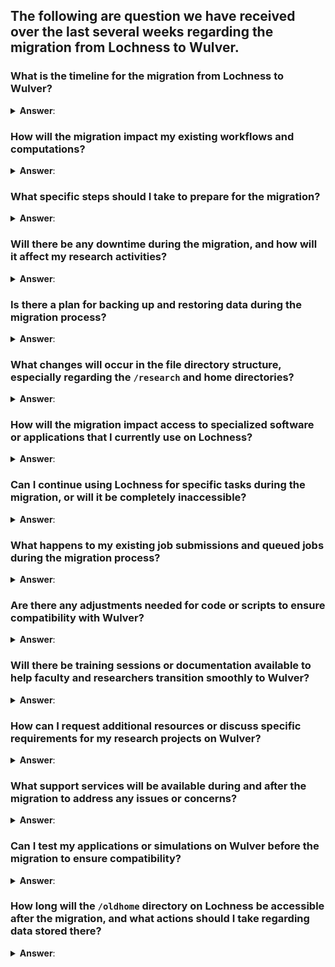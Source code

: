 ## The following are question we have received over the last several weeks regarding the migration from Lochness to Wulver.

###  What is the timeline for the migration from Lochness to Wulver?
<details>
<summary> <b>Answer</b>: </summary>
 
We anticipate the migration process to be complete by the end of February 2024. The migration will commence on January 16, 2024, and our team is dedicated to ensuring a smooth transition for all users. We will keep you informed about any updates or changes to the timeline as the migration progresses. Your cooperation and understanding during this period are greatly appreciated. If you have any specific concerns about the timeline, please feel free to reach out to our support team for further clarification.
</details>




### How will the migration impact my existing workflows and computations?
<details>
<summary> <b>Answer</b>: </summary>
 The research facilitation team is committed to assisting you during the migration process. Our team will work closely with you to ensure that your existing workflows and computations are seamlessly transferred to Wulver. We understand the importance of minimizing disruptions to your research activities, and our experts will provide guidance and support to address any compatibility issues that may arise. You can expect personalized assistance to make the transition as smooth as possible. If you have specific concerns about your workflows, please don't hesitate to reach out to our team for tailored support.

</details>




### What specific steps should I take to prepare for the migration?
<details>
<summary> <b>Answer</b>: </summary>
To prepare for the migration, there are a few crucial steps:

 - Provide a List of Current Students and Postdocs: 
    - Please share with us an updated list of current students and postdocs who are actively using the HPC resources on Lochness. This information will ensure that user accounts are accurately migrated to Wulver, and access is maintained for the relevant individuals.

 - List of Required Software: 
    - Compile a list of software applications that are essential for your research. This includes both commonly used software and any specialized tools unique to your work. Knowing your software requirements enables us to ensure that the necessary applications are available and properly configured on Wulver.

 - Planning for Former Students: 
    - If you have former students who may still have data or files on Lochness, it's essential to plan for their data migration or archival. We recommend reaching out to former students to coordinate any necessary data transfers or backups to avoid potential data loss.
  
  These steps will contribute to a successful migration, allowing us to tailor the process to your specific needs. If you have any questions or need assistance with these preparations, please contact our support team.
</details>





### Will there be any downtime during the migration, and how will it affect my research activities?
<details>
<summary> <b>Answer</b>: </summary>
 Once the migration has started for your group, Lochness will be inaccessible. If access to Lochness is critical for specific tasks during this period, we strongly encourage you to reach out to us. We understand that some users may have time-sensitive activities or dependencies on Lochness, and we are committed to working with you to find solutions that meet your needs. Please contact our support team to discuss your specific requirements, and we will do our best to accommodate your situation during the migration process.

</details>
<p>

### Is there a plan for backing up and restoring data during the migration process?
<details>
<summary> <b>Answer</b>: </summary>
 Yes, there is a plan in place for data continuity. The data on Lochness resides on a shared filesystem, and these same filesystems will be mounted and available on Wulver post-migration. This approach ensures that your data remains accessible and seamlessly transfers to the new cluster.


  There is no need for a separate backup and restoration process as the shared filesystem continuity facilitates a smooth transition. If you have specific data-related concerns or requirements, please feel free to reach out to our support team for further clarification and assistance. Your data integrity and accessibility are our top priorities throughout the migration process.
</details>
<p>



### What changes will occur in the file directory structure, especially regarding the `/research` and home directories?
<details>
<summary> <b>Answer</b>: </summary>
With the migration to Wulver, there will be changes in the file directory structure:

Filesystems on Wulver: Wulver will have three filesystems available for use: `/home`, `/project`, and `/scratch`.

- Availability of `/research` Directory: The `/research` directory from Lochness will be mounted on Wulver and will be available for use. This ensures continuity for research-related files and data.

- Lochness `/home` Directory on Wulver: The Lochness `/home` directory will be mounted on the Wulver login node as `/oldhome`. Users will be able to ready files in this directory and move files from this directory but will not be able to write files into this deirectory. This allows users to access their personal home directories from Lochness during the migration period.

These changes are designed to optimize the file organization on Wulver while maintaining accessibility to critical research data. The research facilitation team will work closely with users to ensure a smooth transition of data and assist in adapting to the new file directory structure. If you have specific questions or require assistance with data migration, please don't hesitate to contact our support team.
</details>





### How will the migration impact access to specialized software or applications that I currently use on Lochness?
<details>
<summary> <b>Answer</b>: </summary>
 The research facilitation team is dedicated to ensuring a smooth transition for users in terms of software and applications:
  
- Installation Support: 
    - The research facilitation team will handle the installation of necessary software on Wulver, ensuring that essential tools and applications are available for your research.
- Code Compilation Assistance: 
    - If your research involves custom code that needs compilation, the research facilitation team will provide assistance to ensure a successful compilation on Wul ver. This support extends to helping users adapt their code to the new environment.
  
Our goal is to minimize any disruptions to your research activities and provide the necessary support for a seamless transition. If you have specific software requirements or need assistance with code compilation, please reach out to the research facilitation team, and they will be happy to assist you.
</details>





### Can I continue using Lochness for specific tasks during the migration, or will it be completely inaccessible?
<details>
<summary> <b>Answer</b>: </summary>
 Once the migration has started for your group, Lochness will be inaccessible. If access to Lochness is critical for specific tasks during this period, we strongly encourage you to reach out to us. We understand that some users may have time-sensitive activities or dependencies on Lochness, and we are committed to working with you to find solutions that meet your needs. Please contact our support team to discuss your specific requirements, and we will do our best to accommodate your situation during the migration process.
</details>





### What happens to my existing job submissions and queued jobs during the migration process?
<details>
<summary> <b>Answer</b>: </summary>
 For the most part, the migration will start after all running jobs have been completed. We understand the importance of job completion for ongoing research activities. Accommodations will be made for long-running jobs that cannot be checkpointed.
  Our aim is to minimize disruptions to your computational tasks and ensure a smooth transition. If you have specific concerns about job submissions or if you anticipate long-running jobs during the migration period, please communicate with our support team. We are here to work collaboratively and make necessary accommodations to facilitate the completion of your jobs during the migration process.
</details>





### Are there any adjustments needed for code or scripts to ensure compatibility with Wulver?
<details>
<summary> <b>Answer</b>: </summary>
Yes, adjustments will be required for code or submission scripts to ensure compatibility with Wulver:
  
 - Submit Script Changes: 
    - Submit scripts will need to be modified to accommodate changes in partitions, hardware configurations, policies, and filesystems on Wulver. The research facilitation team will provide guidance and support in updating your submit scripts for seamless job submissions.
 - Code Recompilation: 
    - Due to differences in hardware, code may need to be recompiled to ensure optimal performance on Wulver. The research facilitation team is ready to assist you in this process, offering support to recompile code and address any related issues.
  
Assistance will be provided to help you adapt your code and scripts to the new environment on Wulver. If you have specific concerns or require support in making these adjustments, please reach out to our research facilitation team, and they will work with you to ensure a smooth transition.
</details>





### Will there be training sessions or documentation available to help faculty and researchers transition smoothly to Wulver?
<details>
<summary> <b>Answer</b>: </summary>
 While there are no official training sessions scheduled at this point, comprehensive documentation is available at https://hpc.njit.edu to assist faculty and researchers during the transition to Wulver.
  In addition to documentation, the research facilitation team is committed to providing personal assistance to faculty and researchers. If you have specific questions, require hands-on support, or need guidance on using Wulver effectively for your research, please do not hesitate to reach out to the research facilitation team. They are here to ensure that you receive the assistance you need for a successful transition.
</details>





### How can I request additional resources or discuss specific requirements for my research projects on Wulver?
<details>
<summary> <b>Answer</b>: </summary>
 To request additional resources or discuss specific requirements for your research projects on Wulver, please reach out to us at hpc@njit.edu. Our team is ready to assist you with any inquiries related to resource allocation, project needs, or any other aspects that can enhance your experience on the Wulver cluster. Your requests will be promptly addressed, and we are committed to providing the support necessary for the success of your research endeavors.
</details>





### What support services will be available during and after the migration to address any issues or concerns?
<details>
  
<summary> <b>Answer</b>: </summary>
 The research facilitation team is committed to providing personalized assistance and support services during and after the migration:

  - Personal Assistance:
    - The research facilitation team is dedicated to offering personal assistance to each user. Whether you need help with data migration, code adjustments, or understanding the new environment, our team is here to provide tailored support.

  - Issue Resolution:
    - Any issues or concerns that arise during or after the migration will be promptly addressed by the research facilitation team. We aim to ensure a smooth transition for all users and are ready to tackle any challenges that may arise.

  - Ongoing Support:
    - Support services will continue to be available after the migration to address ongoing needs, answer questions, and assist with any further optimizations or adjustments required for your research projects.

  Your success is our priority, and the research facilitation team is here to guide you through the migration process and beyond. If you encounter any issues or have specific concerns, please reach out to the team for personalized assistance.
</details>





### Can I test my applications or simulations on Wulver before the migration to ensure compatibility?
<details>
  
<summary> <b>Answer</b>: </summary>
 Yes, absolutely! We encourage users to proactively test their applications or simulations on Wulver before the migration to ensure compatibility and identify any potential issues. This testing phase allows you to familiarize yourself with the new environment and address any concerns in advance.

  If you encounter challenges or have questions during the testing process, please don't hesitate to reach out to us. Our team is here to provide guidance, answer queries, and assist you in ensuring a smooth transition for your research activities on Wulver. Your proactive testing will contribute to a successful migration experience.
</details>





### How long will the `/oldhome` directory on Lochness be accessible after the migration, and what actions should I take regarding data stored there?
<details>
  
<summary> <b>Answer</b>: </summary>
 The `/oldhome` directory on Lochness will be accessible for 6 months after the migration is complete. During this period, users are advised to review and move their data to other locations on Wulver or archive it as needed. This timeframe provides a reasonable window for users to organize and transfer their data while ensuring a smooth transition.

  If you have specific questions about data migration or need assistance during this post-migration period, please reach out to our support team. We are here to help you with any further steps or considerations related to your data on Lochness.
</details>



